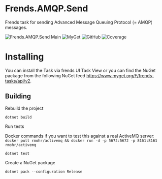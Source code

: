 # Frends.AMQP.Send
Frends task for sending Advanced Message Queuing Protocol (= AMQP) messages.

![Frends.AMQP.Send Main](https://github.com/FrendsPlatform/Frends.AMQP/actions/workflows/Send_main.yml/badge.svg)
![MyGet](https://img.shields.io/myget/frends-tasks/v/Frends.AMQP.Send?label=NuGet)
![GitHub](https://img.shields.io/github/license/FrendsPlatform/Frends.AMQP?label=License)
![Coverage](https://app-github-custom-badges.azurewebsites.net/Badge?key=FrendsPlatform/Frends.AMQP/Frends.AMQP.Send|main)

# Installing

You can install the Task via frends UI Task View or you can find the NuGet package from the following NuGet feed https://www.myget.org/F/frends-tasks/api/v2.

## Building


Rebuild the project

`dotnet build`

Run tests

Docker commands if you want to test this against a real ActiveMQ server:
 `docker pull rmohr/activemq && docker run -d -p 5672:5672 -p 8161:8161 rmohr/activemq`

`dotnet test`


Create a NuGet package

`dotnet pack --configuration Release`